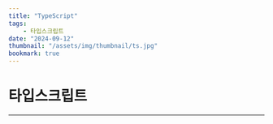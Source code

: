 ```yaml
---
title: "TypeScript"
tags:
    - 타입스크립트
date: "2024-09-12"
thumbnail: "/assets/img/thumbnail/ts.jpg"
bookmark: true
---
```


# 타입스크립트
---


## 